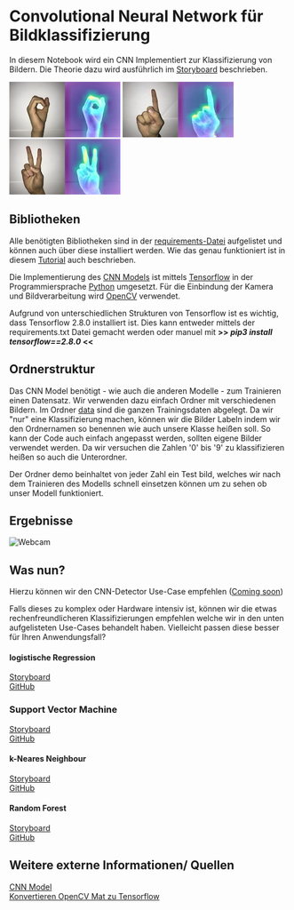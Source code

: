 # Convolutional Neural Network für Bildklassifizierung

In diesem Notebook wird ein CNN Implementiert zur Klassifizierung von Bildern. Die Theorie dazu wird ausführlich im [Storyboard](https://www.aiav.technikum-wien.at/ai-anwenden) beschrieben. 

![0](./visu/example_0.JPG) 
![1](./visu/example_1.JPG) 
![2](./visu/example_2.JPG) 

## Bibliotheken

Alle benötigten Bibliotheken sind in der [requirements-Datei](./requirements.txt) aufgelistet und können auch über diese installiert werden. Wie das genau funktioniert ist in diesem [Tutorial](https://note.nkmk.me/en/python-pip-install-requirements/) auch beschrieben.  

Die Implementierung des [CNN Models](https://www.tensorflow.org/tutorials/images/classification) ist mittels [Tensorflow](https://www.tensorflow.org/) in der Programmiersprache [Python](https://docs.python.org/3/) umgesetzt. Für die Einbindung der Kamera und Bildverarbeitung wird [OpenCV](https://opencv.org/) verwendet. 

Aufgrund von unterschiedlichen Strukturen von Tensorflow ist es wichtig, dass Tensorflow 2.8.0 installiert ist. Dies kann entweder mittels der requirements.txt Datei gemacht werden oder manuel mit  **>> _pip3 install tensorflow==2.8.0_ <<**

## Ordnerstruktur

Das CNN Model benötigt - wie auch die anderen Modelle - zum Trainieren einen Datensatz. Wir verwenden dazu einfach Ordner mit verschiedenen Bildern. Im Ordner [data](./data) sind die ganzen Trainingsdaten abgelegt. Da wir "nur" eine Klassifizierung machen, können wir die Bilder Labeln indem wir den Ordnernamen so benennen wie auch unsere Klasse heißen soll. So kann der Code auch einfach angepasst werden, sollten eigene Bilder verwendet werden. Da wir versuchen die Zahlen '0' bis '9' zu klassifizieren heißen so auch die Unterordner. 

Der Ordner demo beinhaltet von jeder Zahl ein Test bild, welches wir nach dem Trainieren des Modells schnell einsetzen können um zu sehen ob unser Modell funktioniert.



## Ergebnisse
 
![Webcam](./Webcam_Implementation.gif) 




## Was nun? 


Hierzu können wir den CNN-Detector Use-Case empfehlen ([Coming soon](https://www.aiav.technikum-wien.at/))



Falls dieses zu komplex oder Hardware intensiv ist, können wir die etwas rechenfreundlicheren Klassifizierungen empfehlen welche wir in den unten aufgelisteten Use-Cases behandelt haben. Vielleicht passen diese besser für Ihren Anwendungsfall? 

#### logistische Regression </br>
[Storyboard](http://www.aiav.technikum-wien.at/) </br>
[GitHub](https://github.com/TW-Robotics/AIAV/tree/devel_abdank/Logistische_Regression_fuer_Bildklassifizierung) </br>
### Support Vector Machine </br>
[Storyboard](http://www.aiav.technikum-wien.at/) </br>
[GitHub](https://github.com/TW-Robotics/AIAV/tree/devel_abdank/Support_Vector_Machine_fuer_Bildklassifizierung) </br>
#### k-Neares Neighbour </br>
[Storyboard](http://www.aiav.technikum-wien.at/) </br>
[GitHub](https://github.com/TW-Robotics/AIAV/tree/devel_abdank/kNearest_Neighbor_fuer_Bildklassifizierung) </br>
#### Random Forest </br>
[Storyboard](http://www.aiav.technikum-wien.at/) </br>
[GitHub](https://github.com/TW-Robotics/AIAV/tree/devel_abdank/Random_Forest_fuer_Bildklassifizierung)


## Weitere externe Informationen/ Quellen

[CNN Model](https://www.tensorflow.org/tutorials/images/classification) </br>
[Konvertieren OpenCV Mat zu Tensorflow](https://stackoverflow.com/questions/40273109/convert-python-opencv-mat-image-to-tensorflow-image-data/40273815)</br>